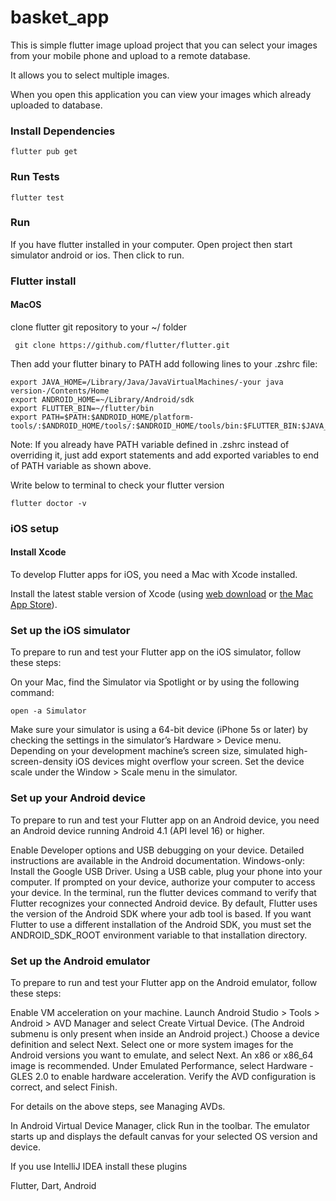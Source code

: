 # basket_app

This is simple flutter image upload project that you can select your images from your mobile phone 
and upload to a remote database. 

It allows you to select multiple images. 

When you open this application you can view your images which already uploaded to database.

<h3>Install Dependencies</h3>
  
```flutter pub get```
  
<h3>Run Tests</h3>

```flutter test```

<h3>Run</h3>
  
  If you have flutter installed in your computer. Open project then start simulator android or ios. 
  Then click to run.
  

<h3>Flutter install</h3>
  <h4>MacOS</h4>
   
   clone flutter git repository to your ~/ folder
  ```
   git clone https://github.com/flutter/flutter.git 
   ```
Then add your flutter binary to PATH add following lines to your .zshrc file:

```
export JAVA_HOME=/Library/Java/JavaVirtualMachines/-your java version-/Contents/Home
export ANDROID_HOME=~/Library/Android/sdk
export FLUTTER_BIN=~/flutter/bin
export PATH=$PATH:$ANDROID_HOME/platform-tools/:$ANDROID_HOME/tools/:$ANDROID_HOME/tools/bin:$FLUTTER_BIN:$JAVA_HOME
```

Note: If you already have PATH variable defined in .zshrc instead of overriding it, just add export statements and add exported variables to end of PATH variable as shown above. 

Write below to terminal to check your flutter version

 ```flutter doctor -v```
 
 <h3>iOS setup</h3>
  
<h4>Install Xcode</h4>
  
To develop Flutter apps for iOS, you need a Mac with Xcode installed.

Install the latest stable version of Xcode (using <a href=https://developer.apple.com/xcode>web download</a> or <a href=https://itunes.apple.com/us/app/xcode/id497799835>the Mac App Store</a>).

<h3>Set up the iOS simulator</h3>
  
To prepare to run and test your Flutter app on the iOS simulator, follow these steps:

On your Mac, find the Simulator via Spotlight or by using the following command:

 ```open -a Simulator```

Make sure your simulator is using a 64-bit device (iPhone 5s or later) by checking the settings in the simulator’s Hardware > Device menu.
Depending on your development machine’s screen size, simulated high-screen-density iOS devices might overflow your screen. Set the device scale under the Window > Scale menu in the simulator.

<h3>Set up your Android device</h3>

To prepare to run and test your Flutter app on an Android device, you need an Android device running Android 4.1 (API level 16) or higher.

Enable Developer options and USB debugging on your device. Detailed instructions are available in the Android documentation.
Windows-only: Install the Google USB Driver.
Using a USB cable, plug your phone into your computer. If prompted on your device, authorize your computer to access your device.
In the terminal, run the flutter devices command to verify that Flutter recognizes your connected Android device. By default, Flutter uses the version of the Android SDK where your adb tool is based. If you want Flutter to use a different installation of the Android SDK, you must set the ANDROID_SDK_ROOT environment variable to that installation directory.

<h3>Set up the Android emulator</h3>

To prepare to run and test your Flutter app on the Android emulator, follow these steps:

Enable VM acceleration on your machine.
Launch Android Studio > Tools > Android > AVD Manager and select Create Virtual Device. (The Android submenu is only present when inside an Android project.)
Choose a device definition and select Next.
Select one or more system images for the Android versions you want to emulate, and select Next. An x86 or x86_64 image is recommended.
Under Emulated Performance, select Hardware - GLES 2.0 to enable hardware acceleration.
Verify the AVD configuration is correct, and select Finish.

For details on the above steps, see Managing AVDs.

In Android Virtual Device Manager, click Run in the toolbar. The emulator starts up and displays the default canvas for your selected OS version and device.

If you use IntelliJ IDEA install these plugins

Flutter, Dart, Android

